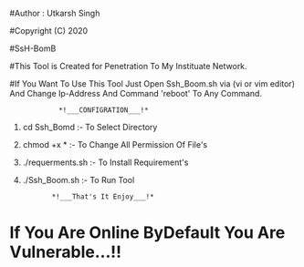 #Author : Utkarsh Singh

#Copyright (C) 2020

#SsH-BomB

#This Tool is Created for Penetration To My Instituate Network.

#If You Want To Use This Tool Just Open Ssh_Boom.sh via (vi or vim editor) And Change Ip-Address And Command 'reboot' To Any Command.

    			*!___CONFIGRATION___!*

1. cd Ssh_Bomd :- To Select Directory

2. chmod +x *  :- To Change All Permission Of File's

3. ./requerments.sh :- To Install Requirement's

4. ./Ssh_Boom.sh :- To Run Tool

		      *!___That's It Enjoy___!*
		      
# If You Are Online ByDefault You Are Vulnerable...!!         
